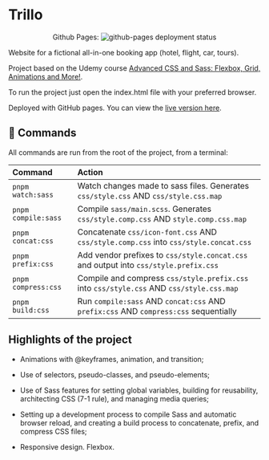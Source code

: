 # Trillo

<p align="center">Github Pages: <img src="https://img.shields.io/github/deployments/jorgeyza/trillo/github-pages" alt="github-pages deployment status" /></p>

Website for a fictional all-in-one booking app (hotel, flight, car, tours).

Project based on the Udemy course [Advanced CSS and Sass: Flexbox, Grid, Animations and More!](https://www.udemy.com/course/advanced-css-and-sass/).

To run the project just open the index.html file with your preferred browser.

Deployed with GitHub pages. You can view the [live version here](https://trillo.jorgeyza.com/).

## 🧞 Commands

All commands are run from the root of the project, from a terminal:

| Command             | Action                                                                                   |
| :------------------ | :--------------------------------------------------------------------------------------- |
| `pnpm watch:sass`   | Watch changes made to sass files. Generates `css/style.css` AND `css/style.css.map`      |
| `pnpm compile:sass` | Compile `sass/main.scss`. Generates `css/style.comp.css` AND `style.comp.css.map`        |
| `pnpm concat:css`   | Concatenate `css/icon-font.css` AND `css/style.comp.css` into `css/style.concat.css`     |
| `pnpm prefix:css`   | Add vendor prefixes to `css/style.concat.css` and output into `css/style.prefix.css`     |
| `pnpm compress:css` | Compile and compress `css/style.prefix.css` into `css/style.css` AND `css/style.css.map` |
| `pnpm build:css`    | Run `compile:sass` AND `concat:css` AND `prefix:css` AND `compress:css` sequentially     |

## Highlights of the project

- Animations with @keyframes, animation, and transition;

- Use of selectors, pseudo-classes, and pseudo-elements;

- Use of Sass features for setting global variables, building for reusability, architecting CSS (7-1 rule), and managing media queries;

- Setting up a development process to compile Sass and automatic browser reload, and creating a build process to concatenate, prefix, and compress CSS files;

- Responsive design. Flexbox.
